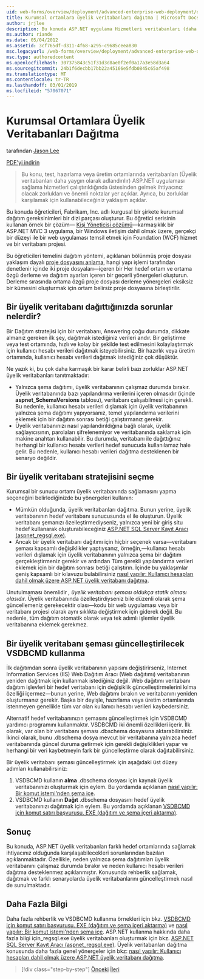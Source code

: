 ```yaml
---
uid: web-forms/overview/deployment/advanced-enterprise-web-deployment/deploying-membership-databases-to-enterprise-environments
title: Kurumsal ortamlara üyelik veritabanları dağıtma | Microsoft Docs
author: jrjlee
description: Bu konuda ASP.NET uygulama Hizmetleri veritabanları (daha fazla ortak... sağladığınızda üstesinden gelmek için ihtiyacınız olacak zorlukları ve önemli noktalar yer açıklanmaktadır.
ms.author: riande
ms.date: 05/04/2012
ms.assetid: 3cf765df-d311-4f68-a295-c9685ceea830
msc.legacyurl: /web-forms/overview/deployment/advanced-enterprise-web-deployment/deploying-membership-databases-to-enterprise-environments
msc.type: authoredcontent
ms.openlocfilehash: 307375843c51f31d3d8ae0f2ef0a17a3e58d3a64
ms.sourcegitcommit: 24b1f6decbb17bb22a45166e5fdb0845c65af498
ms.translationtype: MT
ms.contentlocale: tr-TR
ms.lasthandoff: 03/01/2019
ms.locfileid: "57067071"
---
```

<a name="deploying-membership-databases-to-enterprise-environments"></a>Kurumsal Ortamlara Üyelik Veritabanları Dağıtma
====================
tarafından [Jason Lee](https://github.com/jrjlee)

[PDF'yi indirin](https://msdnshared.blob.core.windows.net/media/MSDNBlogsFS/prod.evol.blogs.msdn.com/CommunityServer.Blogs.Components.WeblogFiles/00/00/00/63/56/8130.DeployingWebAppsInEnterpriseScenarios.pdf)

> Bu konu, test, hazırlama veya üretim ortamlarında veritabanları (Üyelik veritabanları daha yaygın olarak adlandırılır) ASP.NET uygulaması sağlama hizmetleri çalıştırıldığında üstesinden gelmek ihtiyacınız olacak zorlukları ve önemli noktalar yer açıklar. Ayrıca, bu zorluklar karşılamak için kullanabileceğiniz yaklaşım açıklar.


Bu konuda öğreticileri, Fabrikam, Inc. adlı kurgusal bir şirkete kurumsal dağıtım gereksinimleri bir dizi parçası oluşturur. Bu öğretici serisinin kullanan örnek bir çözüm&#x2014; [Kişi Yöneticisi çözümü](../web-deployment-in-the-enterprise/the-contact-manager-solution.md)&#x2014;karmaşıklık bir ASP.NET MVC 3 uygulama, bir Windows iletişim dahil olmak üzere, gerçekçi bir düzeyi ile bir web uygulaması temsil etmek için Foundation (WCF) hizmet ve bir veritabanı projesi.

Bu öğreticileri temelini dağıtım yöntemi, açıklanan bölünmüş proje dosyası yaklaşım dayalı [proje dosyasını anlama](../web-deployment-in-the-enterprise/understanding-the-project-file.md), hangi yapı işlemi tarafından denetlenir içinde iki proje dosyaları&#x2014;içeren bir Her hedef ortam ve ortama özgü derleme ve dağıtım ayarları içeren bir geçerli yönergeleri oluşturun. Derleme sırasında ortama özgü proje dosyası derleme yönergeleri eksiksiz bir kümesini oluşturmak için ortam belirsiz proje dosyasına birleştirilir.

## <a name="what-are-the-issues-when-you-deploy-a-membership-database"></a>Bir üyelik veritabanı dağıttığınızda sorunlar nelerdir?

Bir Dağıtım stratejisi için bir veritabanı, Answering çoğu durumda, dikkate almanız gereken ilk şey, dağıtmak istediğiniz verileri andır. Bir geliştirme veya test ortamında, hızlı ve kolay bir şekilde test edilmesini kolaylaştırmak için kullanıcı hesabı verileri dağıtmak isteyebilirsiniz. Bir hazırlık veya üretim ortamında, kullanıcı hesabı verileri dağıtmak istediğiniz çok düşüktür.

Ne yazık ki, bu çok daha karmaşık bir karar belirli bazı zorluklar ASP.NET üyelik veritabanları tanıtmaktadır:

- Yalnızca şema dağıtımı, üyelik veritabanının çalışmaz durumda bırakır. Üyelik veritabanında bazı yapılandırma verilerini içeren olmasıdır (içinde **aspnet\_SchemaVersions** tablosu), veritabanı çalışabilmesi için gerekli. Bu nedenle, kullanıcı hesabı verileri dışlamak için üyelik veritabanının yalnızca şema dağıtımı yapıyorsanız, temel yapılandırma verilerini eklemek için bir dağıtım sonrası betiği çalıştırmanız gerekir.
- Üyelik veritabanınızı nasıl yapılandırıldığına bağlı olarak, üyelik sağlayıcısının, parolaları şifrelenemiyor ve veritabanında saklamak için makine anahtarı kullanabilir. Bu durumda, veritabanı ile dağıttığınız herhangi bir kullanıcı hesabı verileri hedef sunucuda kullanılamaz hale gelir. Bu nedenle, kullanıcı hesabı verileri dağıtma desteklenen bir senaryo değildir.

## <a name="choosing-a-membership-database-strategy"></a>Bir üyelik veritabanı stratejisini seçme

Kurumsal bir sunucu ortamı üyelik veritabanında sağlamasını yapma seçeneğini belirlediğinizde bu yönergeleri kullanın:

- Mümkün olduğunda, üyelik veritabanları dağıtma. Bunun yerine, üyelik veritabanının hedef veritabanı sunucusunda el ile oluşturun. Üyelik veritabanı şemanızı özelleştirmediyseniz, yalnızca yeni bir giriş situ hedef kullanarak oluşturabileceğiniz [ASP.NET SQL Server Kayıt Aracı (aspnet\_regsql.exe)](https://msdn.microsoft.com/library/ms229862(v=vs.100).aspx).
- Ancak bir üyelik veritabanı dağıtımı için hiçbir seçenek varsa&#x2014;veritabanı şeması kapsamlı değişiklikler yaptıysanız, örneğin,&#x2014;kullanıcı hesabı verileri dışlamak için üyelik veritabanının yalnızca şema bir dağıtım gerçekleştirmeniz gerekir ve ardından Tüm gerekli yapılandırma verileri eklemek için bir dağıtım sonrası betiği çalıştırın. İçinde bu yaklaşımlar geniş kapsamlı bir kılavuzu bulabilirsiniz [nasıl yapılır: Kullanıcı hesapları dahil olmak üzere ASP.NET üyelik veritabanı dağıtma](https://msdn.microsoft.com/library/ff361972(v=vs.100).aspx).

Unutulmaması önemlidir *, üyelik veritabanı şeması oldukça statik olması olasıdır*. Üyelik veritabanında özelleştirdiyseniz bile düzenli olarak şema güncellemeniz gerekecektir olası&#x2014;kodu bir web uygulaması veya bir veritabanı projesi olarak aynı sıklıkta değiştirmek için giderek değil. Bu nedenle, tüm dağıtım otomatik olarak veya tek adımlı işlemler üyelik veritabanına eklemek gerekmez.

## <a name="using-vsdbcmd-to-update-a-membership-database-schema"></a>Bir üyelik veritabanı şeması güncelleştirilecek VSDBCMD kullanma

İlk dağıtımdan sonra üyelik veritabanının yapısını değiştirirseniz, Internet Information Services (IIS) Web Dağıtım Aracı (Web dağıtımı) veritabanının yeniden dağıtmak için kullanmak istediğiniz değil. Web dağıtımı veritabanı dağıtım işlevleri bir hedef veritabanı için değişiklik güncelleştirmelerini kılma özelliği içermez&#x2014;bunun yerine, Web dağıtımı bırakın ve veritabanını yeniden oluşturmanız gerekir. Başka bir deyişle, hazırlama veya üretim ortamlarında istenmeyen genellikle tüm var olan kullanıcı hesabı verileri kaybedersiniz.

Alternatif hedef veritabanınızın şemasını güncelleştirmek için VSDBCMD yardımcı programını kullanmaktır. VSDBCMD iki önemli özellikleri içerir. İlk olarak, var olan bir veritabanı şeması .dbschema dosyasına aktarabilirsiniz. İkinci olarak, bunu .dbschema dosya mevcut bir veritabanına yalnızca hedef veritabanında güncel duruma getirmek için gerekli değişiklikleri yapar ve herhangi bir veri kaybetmeyin fark bir güncelleştirme olarak dağıtabilirsiniz.

Bir üyelik veritabanı şeması güncelleştirmek için aşağıdaki üst düzey adımları kullanabilirsiniz:

1. VSDBCMD kullanın **alma** .dbschema dosyası için kaynak üyelik veritabanınızı oluşturmak için eylem. Bu yordamda açıklanan [nasıl yapılır: Bir komut istemi'nden şema içe](https://msdn.microsoft.com/library/dd172135.aspx).
2. VSDBCMD kullanın **Dağıt** .dbschema dosyasını hedef üyelik veritabanınızı dağıtmak için eylem. Bu yordamda açıklanan [VSDBCMD için komut satırı başvurusu. EXE (dağıtım ve şema içeri aktarma)](https://msdn.microsoft.com/library/dd193283.aspx).

## <a name="conclusion"></a>Sonuç

Bu konuda, ASP.NET üyelik veritabanları farklı hedef ortamlarında sağlamak ihtiyacınız olduğunda karşılaşabilecekleri sorunlarından bazıları açıklanmaktadır. Özellikle, neden yalnızca şema dağıtımları üyelik veritabanını çalışmaz durumda bırakır ve neden kullanıcı hesabı verileri dağıtma desteklenmez açıklanmıştır. Konusunda rehberlik sağlamak, dağıtmak ve farklı senaryolarda üyelik veritabanlarını güncelleştirmek nasıl de sunulmaktadır.

## <a name="further-reading"></a>Daha Fazla Bilgi

Daha fazla rehberlik ve VSDBCMD kullanma örnekleri için bkz. [VSDBCMD için komut satırı başvurusu. EXE (dağıtım ve şema içeri aktarma)](https://msdn.microsoft.com/library/dd193283.aspx) ve [nasıl yapılır: Bir komut istemi'nden şema içe](https://msdn.microsoft.com/library/dd172135.aspx). ASP.NET kullanma hakkında daha fazla bilgi için\_regsql.exe üyelik veritabanları oluşturmak için bkz. [ASP.NET SQL Server Kayıt Aracı (aspnet\_regsql.exe)](https://msdn.microsoft.com/library/ms229862(v=vs.100).aspx). Üyelik veritabanları dağıtma konusunda daha fazla genel yönergeler için bkz: [nasıl yapılır: Kullanıcı hesapları dahil olmak üzere ASP.NET üyelik veritabanı dağıtma](https://msdn.microsoft.com/library/ff361972(v=vs.100).aspx).

> [!div class="step-by-step"]
> [Önceki](deploying-database-role-memberships-to-test-environments.md)
> [İleri](excluding-files-and-folders-from-deployment.md)
